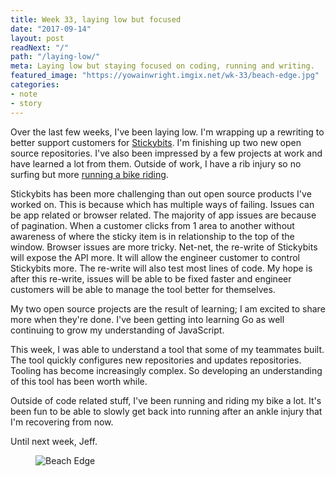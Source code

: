 ```yaml
---
title: Week 33, laying low but focused
date: "2017-09-14"
layout: post
readNext: "/"
path: "/laying-low/"
meta: Laying low but staying focused on coding, running and writing.
featured_image: "https://yowainwright.imgix.net/wk-33/beach-edge.jpg"
categories:
- note
- story
---
```


Over the last few weeks, I've been laying low. I'm wrapping up a rewriting to better support customers for [Stickybits](https://github.com/dollarshaveclub/stickybits). I'm finishing up two new open source repositories.  I've also been impressed by a few projects at work and have learned a lot from them. Outside of work, I have a rib injury so no surfing but more [running a bike riding](https://www.strava.com/athletes/722335).

Stickybits has been more challenging than out open source products I've worked on. This is because which has multiple ways of failing. Issues can be app related or browser related. The majority of app issues are because of pagination. When a customer clicks from 1 area to another without awareness of where the sticky item is in relationship to the top of the window. Browser issues are more tricky. Net-net, the re-write of Stickybits will expose the API more. It will allow the engineer customer to control Stickybits more. The re-write will also test most lines of code. My hope is after this re-write, issues will be able to be fixed faster and engineer customers will be able to manage the tool better for themselves.

My two open source projects are the result of learning; I am excited to share more when they're done. I've been getting into learning Go as well continuing to grow my understanding of JavaScript. 

This week, I was able to understand a tool that some of my teammates built. The tool quickly configures new repositories and updates repositories. Tooling has become increasingly complex. So developing an understanding of this tool has been worth while.

Outside of code related stuff, I've been running and riding my bike a lot. It's been fun to be able to slowly get back into running after an ankle injury that I'm recovering from now. 

Until next week, Jeff.

<figure>
  <img src="https://yowainwright.imgix.net/wk-33/beach-edge.jpg" alt="Beach Edge" />
</figure> 
